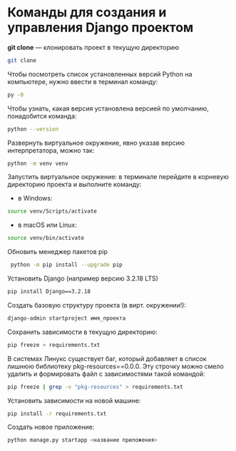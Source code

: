 # Команды для создания и управления Django проектом

**git clone** — клонировать проект в текущую директорию
```bash
git clone
```
Чтобы посмотреть список установленных версий Python на компьютере, 
нужно ввести в терминал команду:
```bash
py -0
```
Чтобы узнать, какая версия установлена версией по умолчанию, понадобится команда:
```bash
python --version
```
Развернуть виртуальное окружение, явно указав версию интерпретатора, можно так:
```bash
python -m venv venv
```
Запустить виртуальное окружение: 
в терминале перейдите в корневую директорию проекта и выполните команду:
- в Windows:
```bash
source venv/Scripts/activate
```
- в macOS или Linux:
```bash
source venv/bin/activate
```
Обновить менеджер пакетов pip
```bash
 python -m pip install --upgrade pip
```
Установить Django (например версию 3.2.18 LTS)
```bash
pip install Django==3.2.18
```
Создать базовую структуру проекта (в вирт. окружении!):
```bash
django-admin startproject имя_проекта
```
Сохранить зависимости в текущую директорию:
```bash
pip freeze > requirements.txt
```
В системах Линукс существует баг, который добавляет в список лишнюю 
библиотеку pkg-resources==0.0.0. Эту строчку можно смело удалить и 
формировать файл с зависимостями такой командой:
```bash
pip freeze | grep -v "pkg-resources" > requirements.txt
```
Установить зависимости на новой машине:
```bash
pip install -r requirements.txt 
```
Создать новое приложение:
```bash
python manage.py startapp <название приложения>
```
